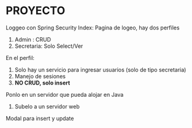 # PROYECTO

Loggeo con Spring Security
Index: Pagina de logeo, hay dos perfiles
1. Admin : CRUD
2. Secretaria: Solo Select/Ver

En el perfil:
1. Solo hay un servicio para ingresar usuarios (solo de tipo secretaria)
1. Manejo de sesiones
2. **NO CRUD, solo insert**

Ponlo en un servidor que pueda alojar en Java
1. Subelo a un servidor web

Modal para insert y update